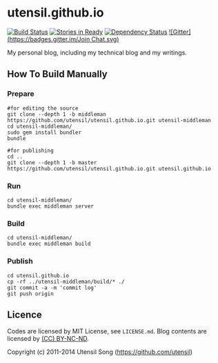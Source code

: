 utensil.github.io
=====================

[![Build Status](https://travis-ci.org/utensil/utensil.github.io.png?branch=middleman)](https://travis-ci.org/utensil/utensil.github.io) [![Stories in Ready](https://badge.waffle.io/utensil/utensil.github.io.png?label=ready&title=Ready)](http://waffle.io/utensil/utensil.github.io) [![Dependency Status](https://www.versioneye.com/user/projects/56ff5b0afcd19a004543f763/badge.svg?style=flat)](https://www.versioneye.com/user/projects/56ff5b0afcd19a004543f763) [![Gitter](https://badges.gitter.im/Join Chat.svg)](https://gitter.im/utensil/utensil.github.io?utm_source=badge&utm_medium=badge&utm_campaign=pr-badge&utm_content=badge)

My personal blog, including my technical blog and my writings.

How To Build Manually
------------------------

### Prepare

```
#for editing the source
git clone --depth 1 -b middleman https://github.com/utensil/utensil.github.io.git utensil-middleman
cd utensil-middleman/
sudo gem install bundler
bundle

#for publishing
cd ..
git clone --depth 1 -b master https://github.com/utensil/utensil.github.io.git utensil.github.io
```
### Run

```
cd utensil-middleman/
bundle exec middleman server
```

### Build

```
cd utensil-middleman/
bundle exec middleman build
```

### Publish

```
cd utensil.github.io
cp -rf ../utensil-middleman/build/* ./
git commit -a -m 'commit log'
git push origin
```

Licence
--------

Codes are licensed by MIT License, see `LICENSE.md`. Blog contents are licensed by [(CC) BY-NC-ND](http://creativecommons.org/licenses/by-nc-nd/3.0/).

Copyright (c) 2011-2014 Utensil Song (https://github.com/utensil)
